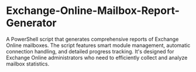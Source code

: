 # Exchange-Online-Mailbox-Report-Generator
A PowerShell script that generates comprehensive reports of Exchange Online mailboxes. The script features smart module management, automatic connection handling, and detailed progress tracking. It's designed for Exchange Online administrators who need to efficiently collect and analyze mailbox statistics.

